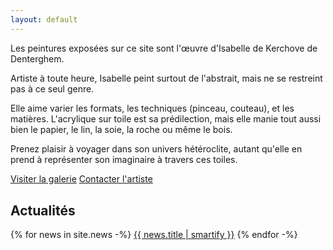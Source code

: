 ```yaml
---
layout: default
---
```


<style>
  main { max-width: 600px; margin: auto; }
  section { margin: 30px 0; }
</style>

Les peintures exposées sur ce site sont l'œuvre d'Isabelle de Kerchove de
Denterghem.

Artiste à toute heure, Isabelle peint surtout de l'abstrait, mais ne se
restreint pas à ce seul genre.

Elle aime varier les formats, les techniques (pinceau, couteau), et les
matières.  L'acrylique sur toile est sa prédilection, mais elle manie tout aussi
bien le papier, le lin, la soie, la roche ou même le bois.

Prenez plaisir à voyager dans son univers hétéroclite, autant qu'elle en prend à
représenter son imaginaire à travers ces toiles.

<div class="action">
  <a href="/gallery/" class="btn">Visiter la galerie</a>
  <a href="mailto:contact@ysaflo.fr" class="btn">Contacter l'artiste</a>
</div>

<section id="news">
<h2>Actualités</h2>

{% for news in site.news -%}
  <a href="{{ news.url }}">{{ news.title | smartify }}</a>
{% endfor -%}

</section>
